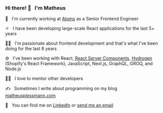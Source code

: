 ### Hi there! 👋  &nbsp; I'm Matheus

🏢 &nbsp; I'm currently working at [Atoms](https://atoms.com/) as a Senior Frontend Engineer

⚛️ &nbsp; I have been developing large-scale React applications for the last 5+ years

👨‍💻 &nbsp; I'm passionate about frontend development and that's what I've been doing for the last 8 years

⚙️ &nbsp; I've been working with React, [React Server Components](https://reactjs.org/blog/2020/12/21/data-fetching-with-react-server-components.html), [Hydrogen](https://hydrogen.shopify.dev/) (Shopify's React Framework), JavaScript, Next.js, GraphQL, GROQ, and Node.js

👨‍🏫 &nbsp; I love to mentor other developers

✍️ &nbsp; Sometimes I write about programming on my blog [matheusplessmann.com](https://matheusplessmann.com/)

📩 &nbsp; You can find me on [LinkedIn](https://www.linkedin.com/in/matheus-plessmann/) or [send me an email](mailto:maplessmann@gmail.com)


